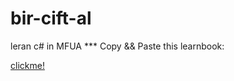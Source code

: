# bir-cift-al
leran c# in MFUA
*** Copy && Paste this learnbook:

[clickme!](https://learn.microsoft.com/ru-ru/visualstudio/get-started/csharp/tutorial-windows-forms-create-match-game?view=vs-2022)
